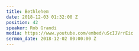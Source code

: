 ```yaml
---
title: Bethlehem
date: 2018-12-03 01:32:00 Z
position: 42
speaker: Rob Grandi
media: https://www.youtube.com/embed/uScIJVrrEic
sermon_date: 2018-12-02 00:00:00 Z
---
```


